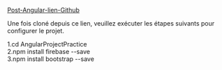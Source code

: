 [Post-Angular-lien-Github](https://github.com/linfengisep/AngularProjectPractice)  

Une fois cloné depuis ce lien, veuillez exécuter les étapes suivants pour configurer le projet.  

1.cd AngularProjectPractice  
2.npm install firebase --save  
3.npm install bootstrap --save  

